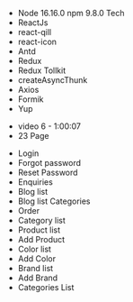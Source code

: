 -   Node 16.16.0 npm 9.8.0
    Tech
-   ReactJs
-   react-qill
-   react-icon
-   Antd
-   Redux
-   Redux Tollkit
-   createAsyncThunk
-   Axios
-   Formik
-   Yup

*   video 6 - 1:00:07
*   23 Page

-   Login
-   Forgot password
-   Reset Password
-   Enquiries
-   Blog list
-   Blog list Categories
-   Order
-   Category list
-   Product list
-   Add Product
-   Color list
-   Add Color
-   Brand list
-   Add Brand
-   Categories List
